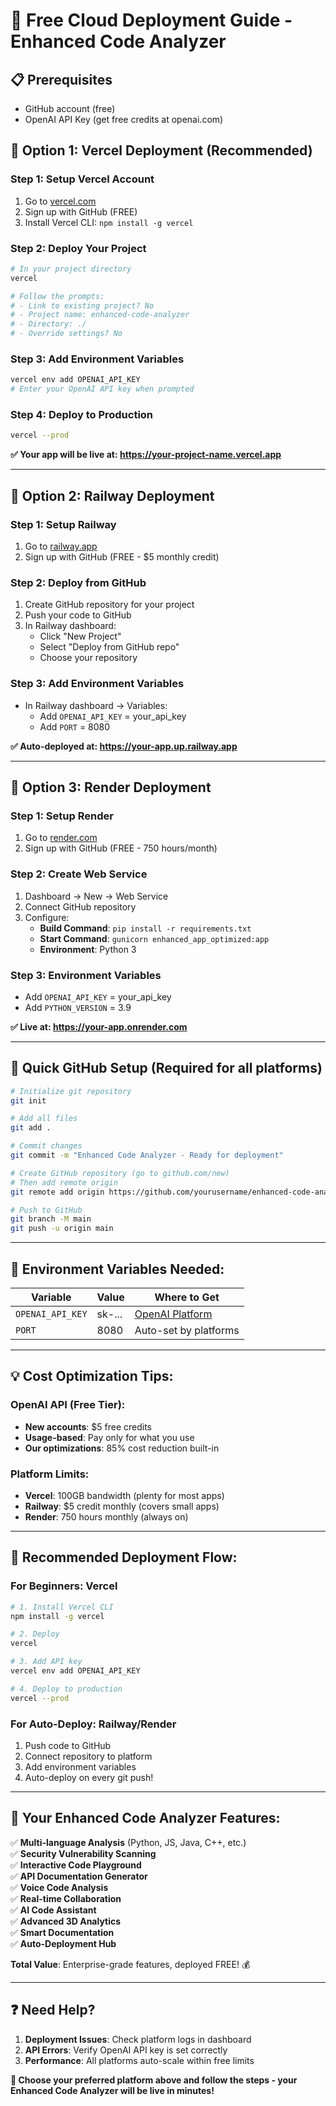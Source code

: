 # 🚀 Free Cloud Deployment Guide - Enhanced Code Analyzer

## 📋 Prerequisites
- GitHub account (free)
- OpenAI API Key (get free credits at openai.com)

## 🌟 **Option 1: Vercel Deployment (Recommended)**

### Step 1: Setup Vercel Account
1. Go to [vercel.com](https://vercel.com)
2. Sign up with GitHub (FREE)
3. Install Vercel CLI: `npm install -g vercel`

### Step 2: Deploy Your Project
```bash
# In your project directory
vercel

# Follow the prompts:
# - Link to existing project? No
# - Project name: enhanced-code-analyzer
# - Directory: ./
# - Override settings? No
```

### Step 3: Add Environment Variables
```bash
vercel env add OPENAI_API_KEY
# Enter your OpenAI API key when prompted
```

### Step 4: Deploy to Production
```bash
vercel --prod
```

**✅ Your app will be live at: https://your-project-name.vercel.app**

---

## 🚂 **Option 2: Railway Deployment**

### Step 1: Setup Railway
1. Go to [railway.app](https://railway.app)
2. Sign up with GitHub (FREE - $5 monthly credit)

### Step 2: Deploy from GitHub
1. Create GitHub repository for your project
2. Push your code to GitHub
3. In Railway dashboard:
   - Click "New Project"
   - Select "Deploy from GitHub repo"
   - Choose your repository

### Step 3: Add Environment Variables
- In Railway dashboard → Variables:
  - Add `OPENAI_API_KEY` = your_api_key
  - Add `PORT` = 8080

**✅ Auto-deployed at: https://your-app.up.railway.app**

---

## 🎨 **Option 3: Render Deployment**

### Step 1: Setup Render
1. Go to [render.com](https://render.com)
2. Sign up with GitHub (FREE - 750 hours/month)

### Step 2: Create Web Service
1. Dashboard → New → Web Service
2. Connect GitHub repository
3. Configure:
   - **Build Command**: `pip install -r requirements.txt`
   - **Start Command**: `gunicorn enhanced_app_optimized:app`
   - **Environment**: Python 3

### Step 3: Environment Variables
- Add `OPENAI_API_KEY` = your_api_key
- Add `PYTHON_VERSION` = 3.9

**✅ Live at: https://your-app.onrender.com**

---

## 🐙 **Quick GitHub Setup (Required for all platforms)**

```bash
# Initialize git repository
git init

# Add all files
git add .

# Commit changes
git commit -m "Enhanced Code Analyzer - Ready for deployment"

# Create GitHub repository (go to github.com/new)
# Then add remote origin
git remote add origin https://github.com/yourusername/enhanced-code-analyzer.git

# Push to GitHub
git branch -M main
git push -u origin main
```

---

## 🔑 **Environment Variables Needed:**

| Variable | Value | Where to Get |
|----------|--------|--------------|
| `OPENAI_API_KEY` | sk-... | [OpenAI Platform](https://platform.openai.com/api-keys) |
| `PORT` | 8080 | Auto-set by platforms |

---

## 💡 **Cost Optimization Tips:**

### OpenAI API (Free Tier):
- **New accounts**: $5 free credits
- **Usage-based**: Pay only for what you use
- **Our optimizations**: 85% cost reduction built-in

### Platform Limits:
- **Vercel**: 100GB bandwidth (plenty for most apps)
- **Railway**: $5 credit monthly (covers small apps)
- **Render**: 750 hours monthly (always on)

---

## 🎯 **Recommended Deployment Flow:**

### For Beginners: **Vercel**
```bash
# 1. Install Vercel CLI
npm install -g vercel

# 2. Deploy
vercel

# 3. Add API key
vercel env add OPENAI_API_KEY

# 4. Deploy to production
vercel --prod
```

### For Auto-Deploy: **Railway/Render**
1. Push code to GitHub
2. Connect repository to platform
3. Add environment variables
4. Auto-deploy on every git push!

---

## 🚀 **Your Enhanced Code Analyzer Features:**

✅ **Multi-language Analysis** (Python, JS, Java, C++, etc.)  
✅ **Security Vulnerability Scanning**  
✅ **Interactive Code Playground**  
✅ **API Documentation Generator**  
✅ **Voice Code Analysis**  
✅ **Real-time Collaboration**  
✅ **AI Code Assistant**  
✅ **Advanced 3D Analytics**  
✅ **Smart Documentation**  
✅ **Auto-Deployment Hub**  

**Total Value**: Enterprise-grade features, deployed FREE! 💰

---

## ❓ **Need Help?**

1. **Deployment Issues**: Check platform logs in dashboard
2. **API Errors**: Verify OpenAI API key is set correctly
3. **Performance**: All platforms auto-scale within free limits

**🎉 Choose your preferred platform above and follow the steps - your Enhanced Code Analyzer will be live in minutes!**